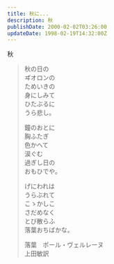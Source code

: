 ```yaml
---
title: 秋に...
description: 秋
publishDate: 2000-02-02T03:26:00
updateDate: 1998-02-19T14:32:00Z
---
```

秋

> 秋の日の\
> ヸオロンの\
> ためいきの\
> 身にしみて\
> ひたぶるに\
> うら悲し。
> 
> 鐘のおとに\
> 胸ふたぎ\
> 色かへて\
> 涙ぐむ\
> 過ぎし日の\
> おもひでや。
> 
> げにわれは\
> うらぶれて\
> こゝかしこ\
> さだめなく\
> とび散らふ\
> 落葉おちばかな。
>
> 落葉　ポール・ヴェルレーヌ\
>上田敏訳
